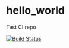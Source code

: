 # hello_world
Test CI repo

[![Build Status](https://travis-ci.org/lsmyth1/hello_world.svg?branch=master)](https://travis-ci.org/lsmyth1/hello_world)
